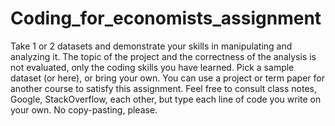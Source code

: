 # Coding_for_economists_assignment
Take 1 or 2 datasets and demonstrate your skills in manipulating and analyzing it. The topic of the project and the correctness of the analysis is not evaluated, only the coding skills you have learned.  Pick a sample dataset (or here), or bring your own. You can use a project or term paper for another course to satisfy this assignment.  Feel free to consult class notes, Google, StackOverflow, each other, but type each line of code you write on your own. No copy-pasting, please.

